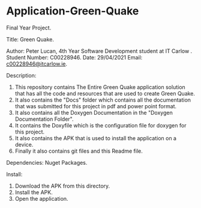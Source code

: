# Application-Green-Quake
Final Year Project.

Title: Green Quake.

Author: Peter Lucan, 4th Year Software Development student at IT Carlow .
Student Number: C00228946.
Date: 29/04/2021
Email: c00228946@itcarlow.ie.

Description: 
1. This repository contains The Entire Green Quake application solution that has all the code and resources that are used to create Green Quake.
2. It also contains the "Docs" folder which contains all the documentation that was submitted for this project in pdf and power point format.
3. It also contains all the Doxygen Documentation in the "Doxygen Documentation Folder".
4. It contains the Doxyfile which is the configuration file for doxygen for this project.
5. It also contains the APK that is used to install the application on a device.
6. Finally it also contains git files and this Readme file.

Dependencies:
Nuget Packages.

Install:
1. Download the APK from this directory.
2. Install the APK.
3. Open the application.
